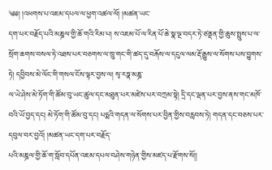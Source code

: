 ﻿  
༄༅། །འཕགས་པ་འཇམ་དཔལ་ལ་ཕྱག་འཚལ་ལོ། །མཚན་ཡང་  
དག་པར་བརྗོད་པའི་མཎྜལ་གྱི་ཆོ་གའི་རིམ་པ། ས་འཇམ་པོ་ལ་རིན་པོ་ཆེ་སྣ་ལྔ་བདར་ཏེ་ཙནྡན་གྱི་ཆུས་སྤྲུས་པ་ལ་སྲོག་ཆགས་བསལ་ཏེ་འཐས་པར་བཅགས་ལ་ཁྲུ་གང་གི་ཚད་དུ་བརྐོས་ལ་དངུལ་ལམ་རྡོ་རྒྱུས་ལ་སོགས་པས་བྱུགས་ཏེ། དབྱིབས་མེ་ལོང་གི་གསལ་ངོས་ལྟར་བྱས་ལ། སྭ་རཏྣ་མཎྜ་  
ལ་ཡེ་ཤེས་མེ་ཏོག་གི་ཚོམ་བུ་ཡང་ཚུལ་དང་མཐུན་པར་མཛེས་པར་བཀྲམ་སྟེ། དྲི་དང་ལྡན་པར་བྱས་ནས་གང་མཁོ་བའི་ཡོ་བྱད་དང། མེ་ཏོག་གི་ཚོམ་བུ་དང། པདྨའི་གདན་ལ་སོགས་པར་བྱིན་གྱིས་བརླབས་ཏེ། གདན་དང་བཅས་པར་དབུལ་བར་བྱའོ། །མཚན་ཡང་དག་པར་བརྗོད་  
པའི་མཎྜལ་གྱི་ཆོ་ག་སློབ་དཔོན་འཇམ་དཔལ་བཤེས་གཉེན་གྱིས་མཛད་པ་རྫོགས་སོ།།  
  
